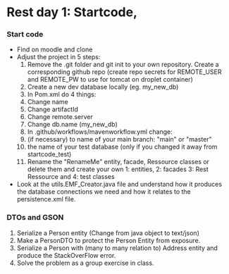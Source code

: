 # Rest day 1: Startcode, 
### Start code
- Find on moodle and clone
- Adjust the project in 5 steps:
  1. Remove the .git folder and git init to your own repository. Create a corresponding github repo (create repo secrets for REMOTE_USER and REMOTE_PW to use for tomcat on droplet container)
  2. Create a new dev database locally (eg. my_new_db)
  3. In Pom.xml do 4 things:
    1. Change name
    2. Change artifactId
    3. Change remote.server
    4. Change db.name (my_new_db)
  4. In .github/workflows/mavenworkflow.yml change:
    1. (if necessary) to name of your main branch: "main" or "master"
    2. the name of your test database (only if you changed it away from startcode_test)
  5. Rename the "RenameMe" entity, facade, Ressource classes or delete them and create your own 1: entities, 2: facades 3: Rest Ressource and 4: test classes
- Look at the utils.EMF_Creator.java file and understand how it produces the database connections we need and how it relates to the persistence.xml file.

### DTOs and GSON
1. Serialize a Person entity (Change from java object to text/json)
2. Make a PersonDTO to protect the Person Entity from exposure.
3. Serialize a Person with (many to many relation to) Address entity and produce the StackOverFlow error.
4. Solve the problem as a group exercise in class.
